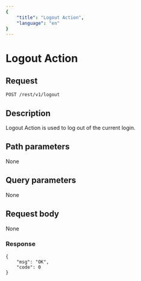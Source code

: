 ```yaml
---
{
    "title": "Logout Action",
    "language": "en"
}
---
```


<!-- 
Licensed to the Apache Software Foundation (ASF) under one
or more contributor license agreements.  See the NOTICE file
distributed with this work for additional information
regarding copyright ownership.  The ASF licenses this file
to you under the Apache License, Version 2.0 (the
"License"); you may not use this file except in compliance
with the License.  You may obtain a copy of the License at

  http://www.apache.org/licenses/LICENSE-2.0

Unless required by applicable law or agreed to in writing,
software distributed under the License is distributed on an
"AS IS" BASIS, WITHOUT WARRANTIES OR CONDITIONS OF ANY
KIND, either express or implied.  See the License for the
specific language governing permissions and limitations
under the License.
-->

# Logout Action


## Request

```
POST /rest/v1/logout
```

## Description

Logout Action is used to log out of the current login.
    
## Path parameters

None

## Query parameters

None

## Request body

None

### Response

```
{
	"msg": "OK",
	"code": 0
}
```
